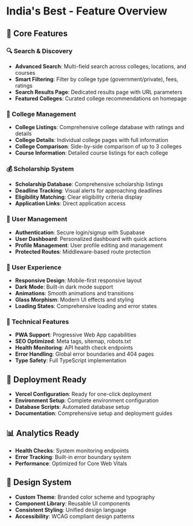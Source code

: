# India's Best - Feature Overview

## 🎯 Core Features

### 🔍 Search & Discovery
- **Advanced Search**: Multi-field search across colleges, locations, and courses
- **Smart Filtering**: Filter by college type (government/private), fees, ratings
- **Search Results Page**: Dedicated results page with URL parameters
- **Featured Colleges**: Curated college recommendations on homepage

### 🏫 College Management
- **College Listings**: Comprehensive college database with ratings and details
- **College Details**: Individual college pages with full information
- **College Comparison**: Side-by-side comparison of up to 3 colleges
- **Course Information**: Detailed course listings for each college

### 💰 Scholarship System
- **Scholarship Database**: Comprehensive scholarship listings
- **Deadline Tracking**: Visual alerts for approaching deadlines
- **Eligibility Matching**: Clear eligibility criteria display
- **Application Links**: Direct application access

### 👤 User Management
- **Authentication**: Secure login/signup with Supabase
- **User Dashboard**: Personalized dashboard with quick actions
- **Profile Management**: User profile editing and management
- **Protected Routes**: Middleware-based route protection

### 📱 User Experience
- **Responsive Design**: Mobile-first responsive layout
- **Dark Mode**: Built-in dark mode support
- **Animations**: Smooth animations and transitions
- **Glass Morphism**: Modern UI effects and styling
- **Loading States**: Comprehensive loading and error states

### 🔧 Technical Features
- **PWA Support**: Progressive Web App capabilities
- **SEO Optimized**: Meta tags, sitemap, robots.txt
- **Health Monitoring**: API health check endpoints
- **Error Handling**: Global error boundaries and 404 pages
- **Type Safety**: Full TypeScript implementation

## 🚀 Deployment Ready
- **Vercel Configuration**: Ready for one-click deployment
- **Environment Setup**: Complete environment configuration
- **Database Scripts**: Automated database setup
- **Documentation**: Comprehensive setup and deployment guides

## 📊 Analytics Ready
- **Health Checks**: System monitoring endpoints
- **Error Tracking**: Built-in error boundary system
- **Performance**: Optimized for Core Web Vitals

## 🎨 Design System
- **Custom Theme**: Branded color scheme and typography
- **Component Library**: Reusable UI components
- **Consistent Styling**: Unified design language
- **Accessibility**: WCAG compliant design patterns
